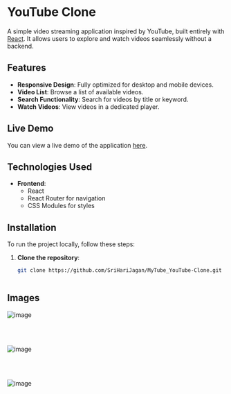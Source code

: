 # YouTube Clone

A simple video streaming application inspired by YouTube, built entirely with [React](https://reactjs.org/). It allows users to explore and watch videos seamlessly without a backend.

## Features

- **Responsive Design**: Fully optimized for desktop and mobile devices.
- **Video List**: Browse a list of available videos.
- **Search Functionality**: Search for videos by title or keyword.
- **Watch Videos**: View videos in a dedicated player.

## Live Demo

You can view a live demo of the application [here](https://vidtube-utubeclone.netlify.app/).

## Technologies Used

- **Frontend**: 
  - React
  - React Router for navigation
  - CSS Modules for styles

## Installation

To run the project locally, follow these steps:

1. **Clone the repository**:
   ```bash
   git clone https://github.com/SriHariJagan/MyTube_YouTube-Clone.git


   
## Images

![image](https://github.com/user-attachments/assets/64a9bfa6-9735-48cb-a0be-5fe0747a0d80)

<br>
<br>

![image](https://github.com/user-attachments/assets/e3f3adef-bbfc-4bc7-b0a8-eecbeb779e6f)

<br>
<br>


![image](https://github.com/user-attachments/assets/68501294-fade-46ea-8511-95aaed021a44)



